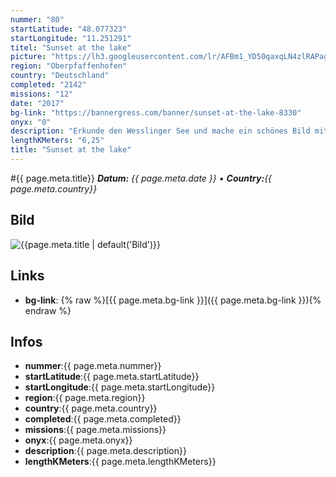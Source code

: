 ```yaml
---
nummer: "80"
startLatitude: "48.077323"
startLongitude: "11.251291"
titel: "Sunset at the lake"
picture: "https://lh3.googleusercontent.com/lr/AFBm1_YD50qaxqLN4zlRAPagDutmEL__rua9zSPC7otQqAVIP4gFJmRr8Ue5qm8yVKLtm7OkkghflWSmRuXhCxeEnxFLFTWdKQdJF3zDzfSyvy0xmzvrZwTVdvnCvJZovECAuf6wY17G2ukghrUPxXokOM_HE_uS4etJz8_SQ0De8yJtKg-GcVE27v8ozrvAxeQWUzgvx1deZm8UEjVz-rewP1OiFKnpkakvNA-Jnq6YvXXCUTw4Y8QPrCNImoiYxevUaKUQMrK73E0Ig-qz7oNLhCMAa1ZvIFtKPIZ_mUWIZpSi_0W3-eREl3Z3t01pgzp5ceMOUEKiPioG7PHK51CxKrA2xrSPTo_xUkHQ4QKeVImtlKUJ_OjldabSfg-BLm9XzdPFjYE41-r3T31MhzAFXDs1NjjL1Cal_SfZ244Sk4HTxEXkrg11NZMm16vYsXVWgkTHORKxRtGk9Z6NGGi-92KKwwIf-ecydyFZDfgrNpDoz4OB23Mj_9wIFBQo04iNGAGV7Br675eQB0Lqyom8slwfG0nADe7hQDVvINHttQyjgUDaSHH06IMnpFP8drnxf1fMaLTHuv_Fzxtudqb1kaws1MLBCxlZ27vXCc12IGV7g23jckh3eChPCuhymnvfgrU6sRJRkQPxsdesG4x7f5vJw86AB_Qoudq0GOug6i5kjkEjOAhEsSchdo115z9q8WNGGJLTiO0-fOtyghT_PG9XRUFSquoASFTHuatjN4UqDcDHTUJ89RNG0D7xrrwNRxXeHPqxCUeK6h3_57y0hJ3Nyq_DaaBke5qDs-VgFh5ngqa7HCSRZAOBFFMN8ZUCmop4R9p338CxUYmTPYtuyTw6akdcUQd_22eM"
region: "Oberpfaffenhofen"
country: "Deutschland"
completed: "2142"
missions: "12"
date: "2017"
bg-link: "https://bannergress.com/banner/sunset-at-the-lake-8330"
onyx: "0"
description: "Erkunde den Wesslinger See und mache ein schönes Bild mit Sonnenuntergang am See. Die Missionsreihe besteht aus zwei Runden um den Wesslinger See- Hack&Capture und Link&Field. Endportal = Startportal."
lengthKMeters: "6,25"
title: "Sunset at the lake"
---
```


#{{ page.meta.title}}
_**Datum:** {{ page.meta.date }} • **Country:**{{ page.meta.country}}_

## Bild
![{{page.meta.title | default('Bild')}}]({{page.meta.picture}})

## Links
- **bg-link**: {% raw %}[{{ page.meta.bg-link }}]({{ page.meta.bg-link }}){% endraw %}

## Infos
- **nummer**:{{ page.meta.nummer}}
- **startLatitude**:{{ page.meta.startLatitude}}
- **startLongitude**:{{ page.meta.startLongitude}}
- **region**:{{ page.meta.region}}
- **country**:{{ page.meta.country}}
- **completed**:{{ page.meta.completed}}
- **missions**:{{ page.meta.missions}}
- **onyx**:{{ page.meta.onyx}}
- **description**:{{ page.meta.description}}
- **lengthKMeters**:{{ page.meta.lengthKMeters}}

